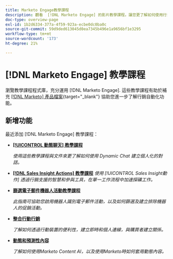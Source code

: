 ```yaml
---
title: Marketo Engage教學課程
description: 觀看  [!DNL Marketo Engage] 的影片教學課程。讓您更了解如何使用行銷自動化功能等。
doc-type: overview-page
exl-id: 1b2d6334-377a-4f59-923a-ecbe0dc0ba0c
source-git-commit: 59d9ded613045d0ea7345b496e1a9656bf1e3295
workflow-type: tm+mt
source-wordcount: '173'
ht-degree: 21%

---
```


# [!DNL Marketo Engage] 教學課程

瀏覽教學課程程式庫，充分運用 [!DNL Marketo Engage]. 這些教學課程有助於補充 [[!DNL Marketo] 產品檔案](https://experienceleague.adobe.com/docs/marketo/using/home.html){target="_blank"} 協助您進一步了解行銷自動化功能。

<div id="whats-new-section">

## 新增功能

最近添加 [!DNL Marketo Engage] 教學課程：

* **[[!UICONTROL 動態聊天]  教學課程](/help/dynamic-chat/dynamic-chat-overview.md)**

   _使用這些教學課程與文件來更了解如何使用 Dynamic Chat 建立個人化的對話。_

* **[[!DNL Sales Insight Actions] 教學課程](/help/sales-insight-actions/overview.md)**
   _使用 [!UICONTROL Sales Insight動作] 透過行銷支援的智慧和參與工具，在單一工作流程中加速探礦工作。_

* **[篩選電子郵件機器人活動教學課程](/help/filtering-email-bot-activities/setup.md)**

   _此指南可協助您啟用機器人識別電子郵件活動，以及如何篩選及建立排除機器人的促銷活動。_

* **[整合行動行銷](/help/cross-channel-marketing/mobile-marketing-learn.md)**

   _了解如何透過行動裝置的便利性，建立即時和個人連線，與購買者建立關係。_

* **[動態和預測性內容](/help/email-marketing/dynamic-and-predictive-content-learn.md)**

   _了解如何使用Marketo Content AI，以及使用Marketo時如何套用動態內容。_

</div>
<div id="recs-overview-body-1"></div>
<div id="recs-overview-body-2"></div>
<div id="recs-overview-body-3"></div>
<div id="recs-overview-body-4"></div>
<div id="recs-overview-body-5"></div>
<div id="recs-overview-body-6"></div>
